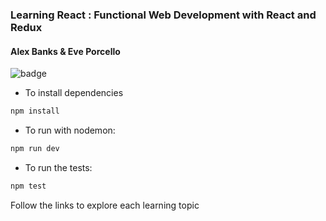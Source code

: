 ### Learning React : Functional Web Development with React and Redux
#### Alex Banks & Eve Porcello

![badge](https://action-badges.now.sh/jaywebdevcom/learning-react)

- To install dependencies
```bash
npm install
```

- To run with nodemon:
```bash
npm run dev
```

- To run the tests:
```bash
npm test
```

Follow the links to explore each learning topic